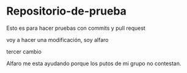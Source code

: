 # Repositorio-de-prueba
Esto es para hacer pruebas con commits y pull request

voy a hacer una modificación, soy alfaro

tercer cambio

Alfaro me esta ayudando porque los putos de mi grupo no contestan.
